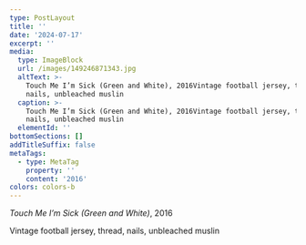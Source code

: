 ```yaml
---
type: PostLayout
title: ''
date: '2024-07-17'
excerpt: ''
media:
  type: ImageBlock
  url: /images/149246871343.jpg
  altText: >-
    Touch Me I’m Sick (Green and White), 2016Vintage football jersey, thread,
    nails, unbleached muslin
  caption: >-
    Touch Me I’m Sick (Green and White), 2016Vintage football jersey, thread,
    nails, unbleached muslin
  elementId: ''
bottomSections: []
addTitleSuffix: false
metaTags:
  - type: MetaTag
    property: ''
    content: '2016'
colors: colors-b
---
```

*Touch Me I’m Sick (Green and White)*, 2016

Vintage football jersey, thread, nails, unbleached muslin

